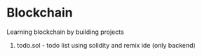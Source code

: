 # Blockchain
Learning blockchain by building projects

1) todo.sol - todo list using solidity and remix ide (only backend)
